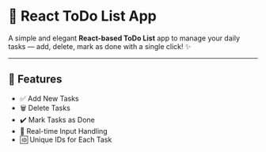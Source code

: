 # 📝 React ToDo List App

A simple and elegant **React-based ToDo List** app to manage your daily tasks — add, delete, mark as done with a single click! ✨

---

## 🚀 Features

- ✅ Add New Tasks
- 🗑️ Delete Tasks
- ✔️ Mark Tasks as Done
- 🧠 Real-time Input Handling
- 🆔 Unique IDs for Each Task
